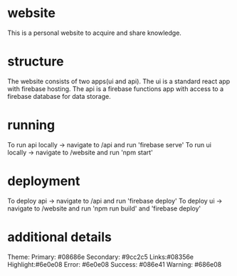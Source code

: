 # website
This is a personal website to acquire and share knowledge.

# structure
The website consists of two apps(ui and api). The ui is a standard react app with firebase hosting. The api is a firebase functions app with access to a firebase database for data storage.

# running
To run api locally -> navigate to /api and run 'firebase serve'
To run ui locally -> navigate to /website and run 'npm start'

# deployment
To deploy api -> navigate to /api and run 'firebase deploy'
To deploy ui -> navigate to /website and run 'npm run build' and 'firebase deploy'

# additional details
Theme:
Primary: #08686e
Secondary: #9cc2c5
Links:#08356e
Highlight:#6e0e08
Error: 	#6e0e08
Success: #086e41
Warning: #686e08